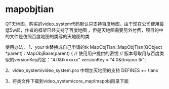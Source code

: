 # mapobjtian
QT天地图，购买的video_system代码默认只支持百度地图，由于现在公司使用最低5w起，作者的框架已经支持了百度地图 ，但是天地图需要另外付费，项目的中的文件是仿照百度地图的类写的天地图的类

使用办法，
1、your tk替换成自己申请的tk
MapObjTian::MapObjTian(QObject *parent) : MapObjBase(parent)
{
    // 使用用户提供的密钥
    // 版本号取用与百度类似的versionKey约定："4.0&tk=xxxx"
    versionKey = "4.0&tk=your tk";

2、video_system\video_system.pro 中增加天地图的支持
DEFINES += tianx

3、将类文件下载到video_system\core_map\mapobj目录下面
